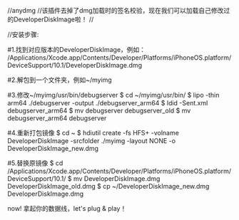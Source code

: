 //anydmg
//该插件去掉了dmg加载时的签名校验，现在我们可以加载自己修改过的DeveloperDiskImage啦！
//

//安装步骤:

#1.找到对应版本的DeveloperDiskImage，例如：
/Applications/Xcode.app/Contents/Developer/Platforms/iPhoneOS.platform/DeviceSupport/10.1/DeveloperDiskImage.dmg


#2.解包到一个文件夹，例如~/myimg


#3.修改~/myimg/usr/bin/debugserver
$ cd ~/myimg/usr/bin/
$ lipo -thin arm64 ./debugserver -output ./debugserver_arm64
$ ldid -Sent.xml debugserver_arm64
$ mv debugserver debugserver_old
$ mv debugserver_arm64 debugserver


#4.重新打包镜像
$ cd ~
$ hdiutil create -fs HFS+ -volname DeveloperDiskImage -srcfolder ./myimg -layout NONE -o DeveloperDiskImage_new.dmg


#5.替换原镜像
$ cd /Applications/Xcode.app/Contents/Developer/Platforms/iPhoneOS.platform/DeviceSupport/10.1/
$ mv DeveloperDiskImage.dmg DeveloperDiskImage_old.dmg
$ cp ~/DeveloperDiskImage_new.dmg DeveloperDiskImage.dmg




now! 拿起你的数据线，let's plug & play！